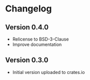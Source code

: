 # Changelog

## Version 0.4.0
* Relicense to BSD-3-Clause
* Improve documentation

## Version 0.3.0
* Initial version uploaded to crates.io
